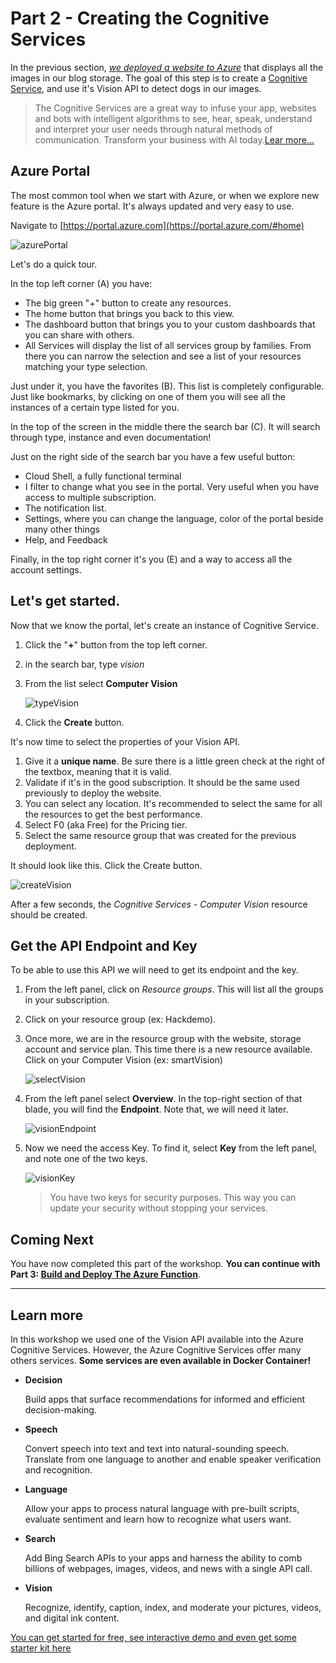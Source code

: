 # Part 2 - Creating the Cognitive Services

In the previous section, *[we deployed a website to Azure](Part1-Deploying-the-startupSolution.md)* that displays all the images in our blog storage. The goal of this step is to create a [Cognitive Service](https://azure.microsoft.com/en-ca/services/cognitive-services?WT.mc_id=tohack-github-frbouche), and use it's Vision API to detect dogs in our images.

> The Cognitive Services are a great way to infuse your app, websites and bots with intelligent algorithms to see, hear, speak, understand and interpret your user needs through natural methods of communication. Transform your business with AI today.[Lear more...](https://azure.microsoft.com/en-ca/services/cognitive-services?WT.mc_id=tohack-github-frbouche)

## Azure Portal

The most common tool when we start with Azure, or when we explore new feature is the Azure portal. It's always updated and very easy to use.

Navigate to [https://portal.azure.com](https://portal.azure.com/#home)

![azurePortal][azurePortal]

Let's do a quick tour. 

In the top left corner (A) you have:
- The big green "+" button to create any resources.
- The home button that brings you back to this view.
- The dashboard button that brings you to your custom dashboards that you can share with others.
- All Services will display the list of all services group by families. From there you can narrow the selection and see a list of your resources matching your type selection.

Just under it, you have the favorites (B). This list is completely configurable. Just like bookmarks, by clicking on one of them you will see all the instances of a certain type listed for you.

In the top of the screen in the middle there the search bar (C). It will search through type, instance and even documentation!

Just on the right side of the search bar you have a few useful button:

- Cloud Shell, a fully functional terminal
- I filter to change what you see in the portal. Very useful when you have access to multiple subscription.
- The notification list.
- Settings, where you can change the language, color of the portal beside many other things
- Help, and  Feedback

Finally, in the top right corner it's you (E) and a way to access all the account settings.

## Let's get started.

Now that we know the portal, let's create an instance of Cognitive Service. 

1. Click the "**+**" button from the top left corner.
1. in the search bar, type *vision*
1. From the list select **Computer Vision**

    ![typeVision][typeVision]

1. Click the **Create** button.

It's now time to select the properties of your Vision API. 

1. Give it a **unique name**. Be sure there is a little green check at the right of the textbox, meaning that it is valid.
1. Validate if it's in the good subscription. It should be the same used previously to deploy the website.
1. You can select any location. It's recommended to select the same for all the resources to get the best performance.
1. Select F0 (aka Free) for the Pricing tier.
1. Select the same resource group that was created for the previous deployment.

It should look like this. Click the Create button.

![createVision][createVision]

After a few seconds, the *Cognitive Services - Computer Vision* resource should be created.

## Get the API Endpoint and Key

To be able to use this API we will need to get its endpoint and the key. 

1. From the left panel, click on *Resource groups*. This will list all the groups in your subscription.
1. Click on your resource group (ex: Hackdemo).
1. Once more, we are in the resource group with the website, storage account and service plan. This time there is a new resource available. Click on your Computer Vision (ex: smartVision)

    ![selectVision][selectVision]

1. From the left panel select **Overview**. In the top-right section of that blade, you will find the **Endpoint**. Note that, we will need it later.

    ![visionEndpoint][visionEndpoint]

1. Now we need the access Key. To find it, select **Key** from the left panel, and note one of the two keys.

    ![visionKey][visionKey]

    > You have two keys for security purposes. This way you can update your security without stopping your services.


## Coming Next

You have now completed this part of the workshop. **You can continue with Part 3: [Build and Deploy The Azure Function](Part3-Build-and-Deploy-an-Azure-Function.md)**.

---

## Learn more

In this workshop we used one of the Vision API available into the Azure Cognitive Services. However, the Azure Cognitive Services offer many others services. **Some services are even available in Docker Container!**

- **Decision** 

    Build apps that surface recommendations for informed and efficient decision-making.

- **Speech**

    Convert speech into text and text into natural-sounding speech. Translate from one language to another and enable speaker verification and recognition.

- **Language**

    Allow your apps to process natural language with pre-built scripts, evaluate sentiment and learn how to recognize what users want.

- **Search**

    Add Bing Search APIs to your apps and harness the ability to comb billions of webpages, images, videos, and news with a single API call.

- **Vision**

    Recognize, identify, caption, index, and moderate your pictures, videos, and digital ink content.

[You can get started for free, see interactive demo and even get some starter kit here](https://azure.microsoft.com/en-ca/services/cognitive-services/?WT.mc_id=cloud5mins-youtube-frbouche)

[azurePortal]: medias/azurePortal.png "The Azure Portal"
[typeVision]: medias/typeVision.png "Create a Vision"
[createVision]: medias/createVision.png "Create a Vision"
[selectVision]: medias/selectVision.png "Select Vision Resource"
[visionKey]: medias/visionKey.png "Get Vision Key"
[visionEndpoint]: medias/visionEndpoint.png "Get Vision endpoint"
